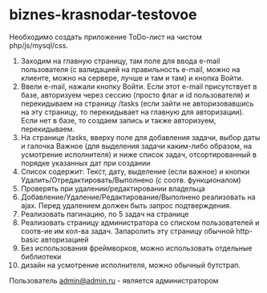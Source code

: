 # biznes-krasnodar-testovoe

Необходимо создать приложение ToDo-лист на чистом php/js/mysql/css.
<br>

<ol>
  <li>Заходим на главную страницу, там поле для ввода e-mail пользователя (с
валидацией на правильность e-mail, можно на клиенте, можно на сервере,
лучше и там и там) и кнопка Войти.</li>
  <li>Ввели e-mail, нажали кнопку Войти. Если этот e-mail присутствует в базе,
авторизуем через сессию (просто флаг и id пользователя) и перекидываем
на страницу /tasks (если зайти не авторизовавшись на эту страницу, то
перекидывает на главную для авторизации). Если нет в базе, то создаем
запись и также авторизуем, перекидываем.</li>
  <li>На странице /tasks, вверху поле для добавления задачи, выбор даты и
галочка Важное (для выделения задачи каким-либо образом, на усмотрение
исполнителя) и ниже список задач, отсортированный в порядке указанных
дат при создании</li>
  <li>Список содержит: Текст, дату, выделение (если важное) и кнопки
Удалить/Отредактировать/Выполнено (с соотв. функционалом)</li>
  <li>Проверять при удалении/редактировании владельца</li>
  <li>Добавление/Удаление/Редактирование/Выполнено реализовать на ajax.
Перед удалением должен быть запрос подтверждения.
  </li>
  <li>Реализовать пагинацию, по 5 задач на странице</li>
  <li>Реализовать страницу администратора со списком пользователей и
соотв-ие им кол-ва задач. Запаролить эту страницу обычной http-basic
авторизацией</li>
  <li>Без использования фреймворков, можно использовать отдельные
библиотеки</li>
  <li>дизайн на усмотрение исполнителя, можно обычный бутстрап.</lk>
</ol>

Пользователь admin@admin.ru - является администратором
